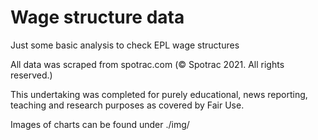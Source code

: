 # Wage structure data

Just some basic analysis to check EPL wage structures

All data was scraped from spotrac.com (© Spotrac 2021. All rights reserved.)

This undertaking was completed for purely educational, news reporting, teaching and research purposes as covered by Fair Use.

Images of charts can be found under ./img/
